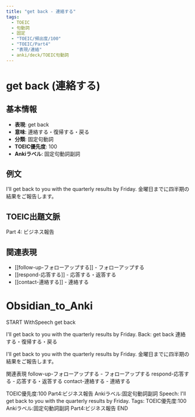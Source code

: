 ```yaml
---
title: "get back - 連絡する"
tags:
  - TOEIC
  - 句動詞
  - 固定
  - "TOEIC/頻出度/100"
  - "TOEIC/Part4"
  - "表現/連絡"
  - anki/deck/TOEIC句動詞
---
```


# get back (連絡する)

## 基本情報
- **表現**: get back
- **意味**: 連絡する・復帰する・戻る
- **分類**: 固定句動詞
- **TOEIC優先度**: 100
- **Ankiラベル**: 固定句動詞副詞

## 例文
I'll get back to you with the quarterly results by Friday.
金曜日までに四半期の結果をご報告します。

## TOEIC出題文脈
Part 4: ビジネス報告

## 関連表現
- [[follow-up-フォローアップする]] - フォローアップする
- [[respond-応答する]] - 応答する・返答する
- [[contact-連絡する]] - 連絡する

# Obsidian_to_Anki
START
WithSpeech
get back

I'll get back to you with the quarterly results by Friday.
Back: 
get back
連絡する・復帰する・戻る

I'll get back to you with the quarterly results by Friday.
金曜日までに四半期の結果をご報告します。

関連表現
follow-up-フォローアップする - フォローアップする
respond-応答する - 応答する・返答する
contact-連絡する - 連絡する

TOEIC優先度:100
Part4:ビジネス報告
Ankiラベル:固定句動詞副詞
Speech: I'll get back to you with the quarterly results by Friday.
Tags: TOEIC優先度:100 Ankiラベル:固定句動詞副詞 Part4:ビジネス報告
END 